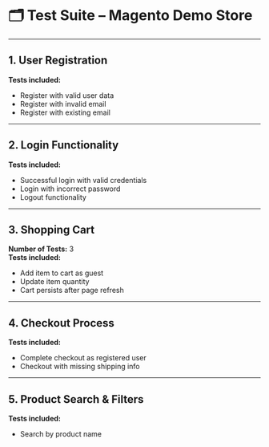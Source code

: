 # 🗂 Test Suite – Magento Demo Store

---

## 1. User Registration
**Tests included:**  
- Register with valid user data  
- Register with invalid email  
- Register with existing email  

---

## 2. Login Functionality  
**Tests included:**  
- Successful login with valid credentials  
- Login with incorrect password  
- Logout functionality  

---

## 3. Shopping Cart
**Number of Tests:** 3  
**Tests included:**  
- Add item to cart as guest  
- Update item quantity  
- Cart persists after page refresh  

---

## 4. Checkout Process 
**Tests included:**  
- Complete checkout as registered user  
- Checkout with missing shipping info  

---

## 5. Product Search & Filters
**Tests included:**  
- Search by product name  
